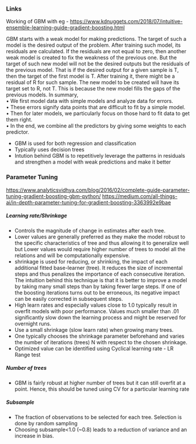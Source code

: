 ### Links
Working of GBM with eg - https://www.kdnuggets.com/2018/07/intuitive-ensemble-learning-guide-gradient-boosting.html

GBM starts with a weak model for making predictions. The target of such a model is the desired output of the problem. After training such model, its residuals are calculated. If the residuals are not equal to zero, then another weak model is created to fix the weakness of the previous one. But the target of such new model will not be the desired outputs but the residuals of the previous model. That is if the desired output for a given sample is T, then the target of the first model is T. After training it, there might be a residual of R for such sample. The new model to be created will have its target set to R, not T. This is because the new model fills the gaps of the previous models. In summary,  <br/>
• We first model data with simple models and analyze data for errors.  <br/>
• These errors signify data points that are difficult to fit by a simple model.  <br/>
• Then for later models, we particularly focus on those hard to fit data to get them right.  <br/>
• In the end, we combine all the predictors by giving some weights to each predictor. <br/>

* GBM is used for both regression and classification <br/>
* Typically uses decision trees <br/>
* Intution behind GBM is to repetitively leverage the patterns in residuals and strengthen a model with weak predictions and make it better <br/>

### Parameter Tuning
https://www.analyticsvidhya.com/blog/2016/02/complete-guide-parameter-tuning-gradient-boosting-gbm-python/
https://medium.com/all-things-ai/in-depth-parameter-tuning-for-gradient-boosting-3363992e9bae
##### Learning rate/Shrinkage 
* Controls the magnitude of change in estimates after each tree. 
* Lower values are generally preferred as they make the model robust to the specific characteristics of tree and thus allowing it to generalize well but Lower values would require higher number of trees to model all the relations and will be computationally expensive.
* shrinkage is used for reducing, or shrinking, the impact of each additional fitted base-learner (tree). It reduces the size of incremental steps and thus penalizes the importance of each consecutive iteration. The intuition behind this technique is that it is better to improve a model by taking many small steps than by taking fewer large steps. If one of the boosting iterations turns out to be erroneous, its negative impact can be easily corrected in subsequent steps.
* High learn rates and especially values close to 1.0 typically result in overfit models with poor performance.  Values much smaller than .01 significantly slow down the learning process and might be reserved for overnight runs.
* Use a small shrinkage (slow learn rate) when growing many trees.
* One typically chooses the shrinkage parameter beforehand and varies the number of iterations (trees) N with respect to the chosen shrinkage. 
* Optimized value can be identified using Cyclical learning rate - LR Range test

##### Number of trees
* GBM is fairly robust at higher number of trees but it can still overfit at a point. Hence, this should be tuned using CV for a particular learning rate

##### Subsample
* The fraction of observations to be selected for each tree. Selection is done by random sampling
* Choosing subsample<1.0 (~0.8) leads to a reduction of variance and an increase in bias.









